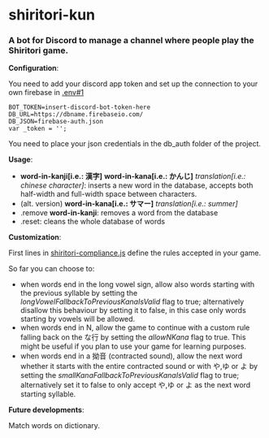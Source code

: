 # shiritori-kun
### A bot for Discord to manage a channel where people play the Shiritori game.

**Configuration**:

You need to add your discord app token and set up the connection to your own firebase in [.env#1](https://github.com/Harumaro/shiritori-kun-discord-bot/blob/master/.env_example#L5)
```
BOT_TOKEN=insert-discord-bot-token-here
DB_URL=https://dbname.firebaseio.com/
DB_JSON=firebase-auth.json
var _token = '';
```
You need to place your json credentials in the db_auth folder of the project.

**Usage**:
- **word-in-kanji[i.e.: 漢字]** **word-in-kana[i.e.: かんじ]** *translation[i.e.: chinese character]*: inserts a new word in the database, accepts both half-width and full-width space between characters.
- (alt. version) **word-in-kana[i.e.: サマー]** *translation[i.e.: summer]*
- .remove **word-in-kanji**: removes a word from the database
- .reset: cleans the whole database of words

**Customization**:

First lines in [shiritori-compliance.js](https://github.com/Harumaro/shiritori-kun-discord-bot/blob/master/shiritori-compliance.js) define the rules accepted in your game.

So far you can choose to:
- when words end in the long vowel sign, allow also words starting with the previous syllable by setting the _longVowelFallbackToPreviousKanaIsValid_ flag to true; alternatively disallow this behaviour by setting it to false, in this case only words starting by vowels will be allowed.
- when words end in N, allow the game to continue with a custom rule falling back on the な行 by setting the _allowNKana_ flag to true. This might be useful if you plan to use your game for learning purposes.
- when words end in a 拗音 (contracted sound), allow the next word whether it starts with the entire contracted sound or with や,ゆ or よ by setting the _smallKanaFallbackToPreviousKanaIsValid_ flag to true; alternatively set it to false to only accept や,ゆ or よ as the next word starting syllable.

**Future developments**:

Match words on dictionary.
